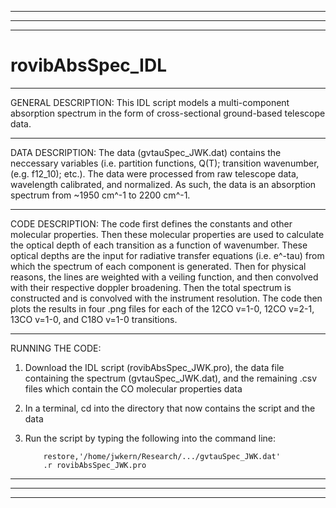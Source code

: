 ___________________________________________________________________________________________________________________________________________________________________
___________________________________________________________________________________________________________________________________________________________________
___________________________________________________________________________________________________________________________________________________________________
# rovibAbsSpec_IDL

___________________________________________________________________________________________________________________________________________________________________
GENERAL DESCRIPTION:
This IDL script models a multi-component absorption spectrum in the form of cross-sectional ground-based telescope data.

___________________________________________________________________________________________________________________________________________________________________
DATA DESCRIPTION:
The data (gvtauSpec_JWK.dat) contains the neccessary variables (i.e. partition functions, Q(T); transition wavenumber, (e.g. f12_10); etc.). The data were
processed from raw telescope data, wavelength calibrated, and normalized. As such, the data is an absorption spectrum from ~1950 cm^-1 to 2200 cm^-1. 

___________________________________________________________________________________________________________________________________________________________________
CODE DESCRIPTION:
The code first defines the constants and other molecular properties. Then these molecular properties are used to calculate the optical depth of each transition as 
a function of wavenumber. These optical depths are the input for radiative transfer equations (i.e. e^-tau) from which the spectrum of each component is generated. 
Then for physical reasons, the lines are weighted with a veiling function, and then convolved with their respective doppler broadening. Then the total spectrum is 
constructed and is convolved with the instrument resolution. The code then plots the results in four .png files for each of the 12CO v=1-0, 12CO v=2-1, 13CO v=1-0, 
and C18O v=1-0 transitions. 

___________________________________________________________________________________________________________________________________________________________________
RUNNING THE CODE:
1) Download the IDL script (rovibAbsSpec_JWK.pro), the data file containing the spectrum (gvtauSpec_JWK.dat), and the remaining .csv files which contain the CO
   molecular properties data
 
2) In a terminal, cd into the directory that now contains the script and the data

3) Run the script by typing the following into the command line:

           restore,'/home/jwkern/Research/.../gvtauSpec_JWK.dat'
           .r rovibAbsSpec_JWK.pro
___________________________________________________________________________________________________________________________________________________________________
___________________________________________________________________________________________________________________________________________________________________
___________________________________________________________________________________________________________________________________________________________________
